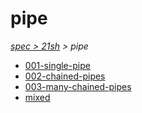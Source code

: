 # pipe

*[spec > 21sh](..) > pipe*

* [001-single-pipe](./001-single-pipe)
* [002-chained-pipes](./002-chained-pipes)
* [003-many-chained-pipes](./003-many-chained-pipes)
* [mixed](./mixed)
